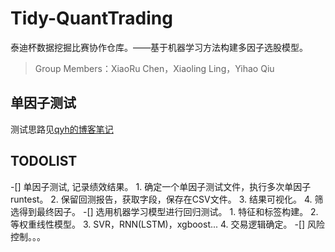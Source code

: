 # Tidy-QuantTrading
泰迪杯数据挖掘比赛协作仓库。——基于机器学习方法构建多因子选股模型。
> Group Members：XiaoRu Chen，Xiaoling Ling，Yihao Qiu

## 单因子测试

测试思路见[qyh的博客笔记](https://joshuaqyh.github.io/2019/04/13/%E9%87%8F%E5%8C%96%E4%BA%A4%E6%98%93-%E5%A4%9A%E5%9B%A0%E5%AD%90%E6%A8%A1%E5%9E%8B%E4%B9%8B%E5%8D%95%E5%9B%A0%E5%AD%90%E6%B5%8B%E8%AF%95%E6%80%BB%E7%BB%93/)


## TODOLIST
-[] 单因子测试, 记录绩效结果。
    1. 确定一个单因子测试文件，执行多次单因子runtest。
    2. 保留回测报告，获取字段，保存在CSV文件。
    3. 结果可视化。
    4. 筛选得到最终因子。
-[] 选用机器学习模型进行回归测试。
    1. 特征和标签构建。
    2. 等权重线性模型。
    3. SVR，RNN(LSTM)，xgboost...
    4. 交易逻辑确定。
-[] 风险控制。。。
